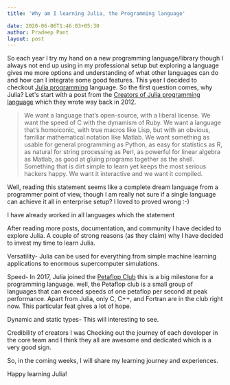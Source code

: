 ```yaml
---
title: 'Why am I learning Julia, the Programming language'

date: 2020-06-06T1:46:03+05:30
author: Pradeep Pant
layout: post
---
```

So each year I try my hand on a new programming language/library though I always not end up using in my professional setup but exploring a language gives me more options and understanding of what other languages can do and how can I integrate some good features. 
This year I decided to checkout [Julia programming](https://julialang.org/) language.
So the first question comes, why Julia?
Let's start with a post from the [Creators of Julia programming language](https://julialang.org/blog/2012/02/why-we-created-julia/) which they wrote way back in 2012.

> We want a language that’s open-source, with a liberal license. We want the speed of C with the dynamism of Ruby. We want a language that’s homoiconic, with true macros like Lisp, but with an obvious, familiar mathematical notation like Matlab. We want something as usable for general programming as Python, as easy for statistics as R, as natural for string processing as Perl, as powerful for linear algebra as Matlab, as good at gluing programs together as the shell. Something that is dirt simple to learn yet keeps the most serious hackers happy. We want it interactive and we want it compiled.

Well, reading this statement seems like a complete dream language from a programmer point of view, though I am really not sure if a single language can achieve it all in enterprise setup? I loved to proved wrong :-)

I have already worked in all languages which the statement 
 
After reading more posts, documentation, and community I have decided to explore Julia.
A couple of strong reasons (as they claim) why I have decided to invest my time to learn Julia.

Versatility-
Julia can be used for everything from simple machine learning applications to enormous supercomputer simulations.

Speed-
In 2017, Julia joined the [Petaflop Club](https://www.hpcwire.com/off-the-wire/julia-joins-petaflop-club/) this is a big milestone for a programming language. well, the Petaflop club is a small group of languages that can exceed speeds of one petaflop per second at peak performance. Apart from Julia, only C, C++, and Fortran are in the club right now.
This particular feat gives a lot of hope.

Dynamic and static types-
This will interesting to see. 

Credibility of creators
I was Checking out the journey of each developer in the core team and I think they all are awesome and dedicated which is a very good sign. 

So, in the coming weeks, I will share my learning journey and experiences. 

Happy learning Julia!